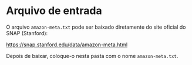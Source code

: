 # Arquivo de entrada

O arquivo `amazon-meta.txt` pode ser baixado diretamente do site oficial do SNAP (Stanford):

https://snap.stanford.edu/data/amazon-meta.html

Depois de baixar, coloque-o nesta pasta com o nome `amazon-meta.txt`.
